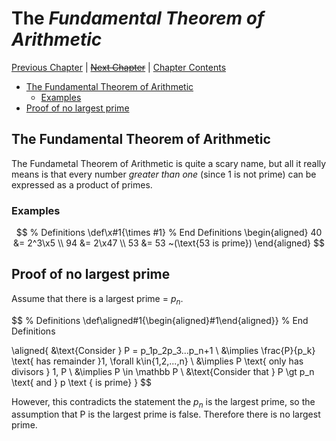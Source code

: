 # The _Fundamental Theorem of Arithmetic_ <!-- omit in toc -->

[Previous Chapter][prev] | [~~Next Chapter~~][next] | [Chapter Contents][index]

[prev]: ./05primes
[next]: ./index
[index]: ./index

- [The Fundamental Theorem of Arithmetic](#the-fundamental-theorem-of-arithmetic)
  - [Examples](#examples)
- [Proof of no largest prime](#proof-of-no-largest-prime)

## The Fundamental Theorem of Arithmetic

The Fundametal Theorem of Arithmetic is quite a scary name, but all it really means is that every number _greater than one_ (since 1 is not prime) can be expressed as a product of primes.

### Examples

$$
% Definitions
\def\x#1{\times #1}
% End Definitions
\begin{aligned}
40 &= 2^3\x5 \\
94 &= 2\x47 \\
53 &= 53 ~(\text{53 is prime})
\end{aligned}
$$

## Proof of no largest prime

Assume that there is a largest prime = $p_n$.

$$
% Definitions
\def\aligned#1{\begin{aligned}#1\end{aligned}}
% End Definitions

\aligned{
  &\text{Consider } P = p_1p_2p_3...p_n+1 \\
  &\implies \frac{P}{p_k} \text{ has remainder }1, \forall k\in\{1,2,...,n\} \\
  &\implies P \text{ only has divisors } 1, P \\
  &\implies P \in \mathbb P \\
  &\text{Consider that } P \gt p_n \text{ and } p \text { is prime}
}
$$

However, this contradicts the statement the $p_n$ is the largest prime, so the assumption that P is the largest prime is false. Therefore there is no largest prime.